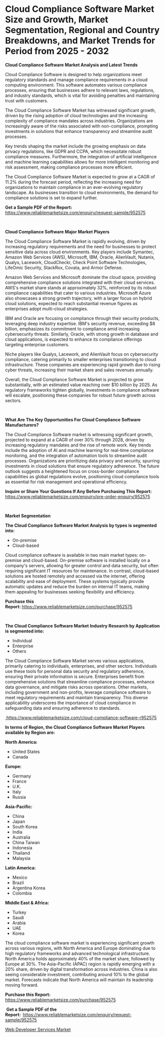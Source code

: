 <p><h1>Cloud Compliance Software Market Size and Growth, Market Segmentation, Regional and Country Breakdowns, and Market Trends for Period from 2025 -  2032</h1></p><p><strong>Cloud Compliance Software Market Analysis and Latest Trends</strong></p>
<p><p>Cloud Compliance Software is designed to help organizations meet regulatory standards and manage compliance requirements in a cloud computing environment. This software automates various compliance processes, ensuring that businesses adhere to relevant laws, regulations, and industry standards, which is vital for avoiding penalties and maintaining trust with customers.</p><p>The Cloud Compliance Software Market has witnessed significant growth, driven by the rising adoption of cloud technologies and the increasing complexity of compliance mandates across industries. Organizations are increasingly aware of the risks associated with non-compliance, prompting investments in solutions that enhance transparency and streamline audit processes. </p><p>Key trends shaping the market include the growing emphasis on data privacy regulations, like GDPR and CCPA, which necessitate robust compliance measures. Furthermore, the integration of artificial intelligence and machine learning capabilities allows for more intelligent monitoring and risk assessment, making compliance processes more efficient. </p><p>The Cloud Compliance Software Market is expected to grow at a CAGR of 11.2% during the forecast period, reflecting the increasing need for organizations to maintain compliance in an ever-evolving regulatory landscape. As businesses transition to cloud environments, the demand for compliance solutions is set to expand further.</p></p>
<p><strong>Get a Sample PDF of the Report:&nbsp;</strong> <a href="https://www.reliablemarketsize.com/enquiry/request-sample/952575?utm_campaign=2442&utm_medium=2&utm_source=Github&utm_content=ia&utm_term=07032025&utm_id=cloud-compliance-software">https://www.reliablemarketsize.com/enquiry/request-sample/952575</a></p>
<p>&nbsp;</p>
<p><strong>Cloud Compliance Software Major Market Players</strong></p>
<p><p>The Cloud Compliance Software Market is rapidly evolving, driven by increasing regulatory requirements and the need for businesses to protect sensitive data across cloud environments. Key players include Symantec, Amazon Web Services (AWS), Microsoft, IBM, Oracle, AlienVault, Nutanix, Qualys, Lacework, CloudCheckr, Check Point Software Technologies, LifeOmic Security, StackRox, Covata, and Armor Defense.</p><p>Amazon Web Services and Microsoft dominate the cloud space, providing comprehensive compliance solutions integrated with their cloud services. AWS's market share stands at approximately 32%, reinforced by its robust compliance capabilities that cater to various industries. Microsoft Azure also showcases a strong growth trajectory, with a larger focus on hybrid cloud solutions, expected to reach substantial revenue figures as enterprises adopt multi-cloud strategies.</p><p>IBM and Oracle are focusing on compliance through their security products, leveraging deep industry expertise. IBM's security revenue, exceeding $8 billion, emphasizes its commitment to compliance amid increasing cybersecurity threats. Similarly, Oracle, with strong growth in database and cloud applications, is expected to enhance its compliance offerings targeting enterprise customers.</p><p>Niche players like Qualys, Lacework, and AlienVault focus on cybersecurity compliance, catering primarily to smaller enterprises transitioning to cloud infrastructure. These companies are experiencing rapid growth due to rising cyber threats, increasing their market share and sales revenues annually.</p><p>Overall, the Cloud Compliance Software Market is projected to grow substantially, with an estimated value reaching over $10 billion by 2025. As regulatory frameworks tighten globally, investments in compliance software will escalate, positioning these companies for robust future growth across sectors.</p></p>
<p>&nbsp;</p>
<p><strong>What Are The Key Opportunities For Cloud Compliance Software Manufacturers?</strong></p>
<p><p>The Cloud Compliance Software market is witnessing significant growth, projected to expand at a CAGR of over 30% through 2028, driven by increasing regulatory mandates and the rise of remote work. Key trends include the adoption of AI and machine learning for real-time compliance monitoring, and the integration of automation tools to streamline audit processes. Organizations are prioritizing data privacy and security, spurring investments in cloud solutions that ensure regulatory adherence. The future outlook suggests a heightened focus on cross-border compliance capabilities as global regulations evolve, positioning cloud compliance tools as essential for risk management and operational efficiency.</p></p>
<p><strong>Inquire or Share Your Questions If Any Before Purchasing This Report:</strong> <a href="https://www.reliablemarketsize.com/enquiry/pre-order-enquiry/952575?utm_campaign=2442&utm_medium=2&utm_source=Github&utm_content=ia&utm_term=07032025&utm_id=cloud-compliance-software">https://www.reliablemarketsize.com/enquiry/pre-order-enquiry/952575</a></p>
<p>&nbsp;</p>
<p><strong>Market Segmentation</strong></p>
<p><strong>The Cloud Compliance Software Market Analysis by types is segmented into:</strong></p>
<p><ul><li>On-premise</li><li>Cloud-based</li></ul></p>
<p><p>Cloud compliance software is available in two main market types: on-premise and cloud-based. On-premise software is installed locally on a company's servers, allowing for greater control and data security, but often requiring significant IT resources for maintenance. In contrast, cloud-based solutions are hosted remotely and accessed via the internet, offering scalability and ease of deployment. These systems typically provide automatic updates and reduce the burden on internal IT teams, making them appealing for businesses seeking flexibility and efficiency.</p></p>
<p><strong>Purchase this Report:&nbsp;</strong><a href="https://www.reliablemarketsize.com/purchase/952575?utm_campaign=2442&utm_medium=2&utm_source=Github&utm_content=ia&utm_term=07032025&utm_id=cloud-compliance-software">https://www.reliablemarketsize.com/purchase/952575</a></p>
<p>&nbsp;</p>
<p><strong>The Cloud Compliance Software Market Industry Research by Application is segmented into:</strong></p>
<p><ul><li>Individual</li><li>Enterprise</li><li>Others</li></ul></p>
<p><p>The Cloud Compliance Software Market serves various applications, primarily catering to individuals, enterprises, and other sectors. Individuals use these tools for personal data security and regulatory adherence, ensuring their private information is secure. Enterprises benefit from comprehensive solutions that streamline compliance processes, enhance data governance, and mitigate risks across operations. Other markets, including government and non-profits, leverage compliance software to meet regulatory requirements and maintain transparency. This diverse applicability underscores the importance of cloud compliance in safeguarding data and ensuring adherence to standards.</p></p>
<p><a href="https://www.reliablemarketsize.com/cloud-compliance-software-r952575?utm_campaign=2442&utm_medium=2&utm_source=Github&utm_content=ia&utm_term=07032025&utm_id=cloud-compliance-software">&nbsp;https://www.reliablemarketsize.com/cloud-compliance-software-r952575</a></p>
<p><strong>In terms of Region, the Cloud Compliance Software Market Players available by Region are:</strong></p>
<p>
    <p> <strong> North America: </strong>
        <ul>
            <li>United States</li>
            <li>Canada</li>
        </ul>
        </p> 
    <p> <strong> Europe: </strong>
        <ul>
            <li>Germany</li>
            <li>France</li>
            <li>U.K.</li>
            <li>Italy</li>
            <li>Russia</li>
        </ul>
        </p> 
    <p> <strong> Asia-Pacific: </strong>
        <ul>
            <li>China</li>
            <li>Japan</li>
            <li>South Korea</li>
            <li>India</li>
            <li>Australia</li>
            <li>China Taiwan</li>
            <li>Indonesia</li>
            <li>Thailand</li>
            <li>Malaysia</li>
        </ul>
        </p> 
    <p> <strong> Latin America: </strong>
        <ul>
            <li>Mexico</li>
            <li>Brazil</li>
            <li>Argentina Korea</li>
            <li>Colombia</li>
        </ul>
        </p> 
    <p> <strong> Middle East & Africa: </strong>
        <ul>
            <li>Turkey</li>
            <li>Saudi</li>
            <li>Arabia</li>
            <li>UAE</li>
            <li>Korea</li>
        </ul>
    </p>
    </p>
<p><p>The cloud compliance software market is experiencing significant growth across various regions, with North America and Europe dominating due to high regulatory frameworks and advanced technological infrastructure. North America holds approximately 40% of the market share, followed by Europe at 30%. The Asia-Pacific (APAC) region is rapidly emerging with a 20% share, driven by digital transformation across industries. China is also seeing considerable investment, contributing around 10% to the global market. Forecasts indicate that North America will maintain its leadership moving forward.</p></p>
<p><strong>Purchase this Report: </strong><a href="https://www.reliablemarketsize.com/purchase/952575?utm_campaign=2442&utm_medium=2&utm_source=Github&utm_content=ia&utm_term=07032025&utm_id=cloud-compliance-software">https://www.reliablemarketsize.com/purchase/952575</a></p>
<p>&nbsp;<strong>Get a Sample PDF of the Report:&nbsp;&nbsp;</strong><a href="https://www.reliablemarketsize.com/enquiry/request-sample/952575?utm_campaign=2442&utm_medium=2&utm_source=Github&utm_content=ia&utm_term=07032025&utm_id=cloud-compliance-software">https://www.reliablemarketsize.com/enquiry/request-sample/952575</a></p>
<p><strong></strong></p>
<p><p><a href="https://github.com/FahadAhmed223/Market-Research-Report-List-1/blob/main/web-developer-services-market.md?utm_campaign=2442&utm_medium=2&utm_source=Github&utm_content=ia&utm_term=07032025&utm_id=cloud-compliance-software">Web Developer Services Market</a></p></p>